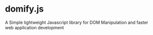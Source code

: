# domify.js
A Simple lightweight Javascript library for DOM Manipulation and faster web application development 
